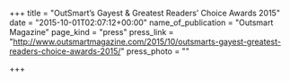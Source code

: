 +++
title = "OutSmart’s Gayest & Greatest Readers’ Choice Awards 2015"
date = "2015-10-01T02:07:12+00:00"
name_of_publication = "Outsmart Magazine"
page_kind = "press"
press_link = "http://www.outsmartmagazine.com/2015/10/outsmarts-gayest-greatest-readers-choice-awards-2015/"
press_photo = ""

+++
